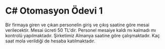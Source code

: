 # C# Otomasyon Ödevi 1
Bir firmaya giren ve çıkan personelin giriş ve çıkış saatine göre mesai verilecektir. Mesai ücreti 50 TL'dir. Personel mesaiye kaldı mı kalmadı mı kontrolü yapılmaktadır. Şirketimiz Almanya saatine göre çalışmaktadır. Kaç saat mola verildiği de hesaba katılmaktadır.
